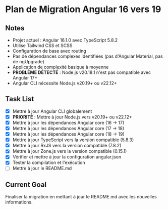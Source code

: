 # Plan de Migration Angular 16 vers 19

## Notes
- Projet actuel : Angular 16.1.0 avec TypeScript 5.8.2
- Utilise Tailwind CSS et SCSS
- Configuration de base avec routing
- Pas de dépendances complexes identifiées (pas d'Angular Material, pas de ngUpgrade)
- Application de complexité basique à moyenne
- **PROBLÈME DÉTECTÉ** : Node.js v20.18.1 n'est pas compatible avec Angular 17+
- Angular CLI nécessite Node.js v20.19+ ou v22.12+

## Task List
- [x] Mettre à jour Angular CLI globalement
- [x] **PRIORITÉ** : Mettre à jour Node.js vers v20.19+ ou v22.12+
- [x] Mettre à jour les dépendances Angular core (16 → 17)
- [x] Mettre à jour les dépendances Angular core (17 → 18)
- [x] Mettre à jour les dépendances Angular core (18 → 19)
- [x] Mettre à jour TypeScript vers la version compatible (5.8.3)
- [x] Mettre à jour RxJS vers la version compatible (7.8.2)
- [x] Mettre à jour Zone.js vers la version compatible (0.15.1)
- [x] Vérifier et mettre à jour la configuration angular.json
- [x] Tester la compilation et l'exécution
- [ ] Mettre à jour le README.md

## Current Goal
Finaliser la migration en mettant à jour le README.md avec les nouvelles informations.
